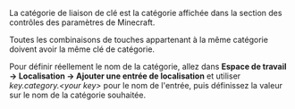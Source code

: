 La catégorie de liaison de clé est la catégorie affichée dans la section des contrôles des paramètres de Minecraft.

Toutes les combinaisons de touches appartenant à la même catégorie doivent avoir la même clé de catégorie.

Pour définir réellement le nom de la catégorie, allez dans **Espace de travail -> Localisation ->
Ajouter une entrée de localisation** et utiliser _key.category.&lt;your key&gt;_ pour le nom de l'entrée, puis définissez la valeur sur le nom de la catégorie souhaitée.
